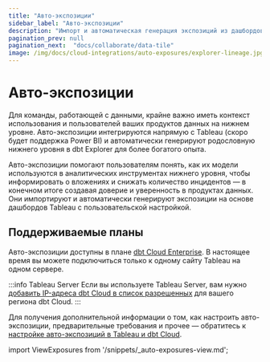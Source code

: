 ```yaml
---
title: "Авто-экспозиции"
sidebar_label: "Авто-экспозиции"
description: "Импорт и автоматическая генерация экспозиций из дашбордов и понимание того, как модели используются в инструментах нижнего уровня для более богатой родословной."
pagination_prev: null
pagination_next:  "docs/collaborate/data-tile"
image: /img/docs/cloud-integrations/auto-exposures/explorer-lineage.jpg
---
```


# Авто-экспозиции <Lifecycle status="preview,enterprise" />

Для команды, работающей с данными, крайне важно иметь контекст использования и пользователей ваших продуктов данных на нижнем уровне. Авто-экспозиции интегрируются напрямую с Tableau (скоро будет поддержка Power BI) и автоматически генерируют родословную нижнего уровня в dbt Explorer для более богатого опыта.

Авто-экспозиции помогают пользователям понять, как их модели используются в аналитических инструментах нижнего уровня, чтобы информировать о вложениях и снижать количество инцидентов — в конечном итоге создавая доверие и уверенность в продуктах данных. Они импортируют и автоматически генерируют экспозиции на основе дашбордов Tableau с пользовательской настройкой.

## Поддерживаемые планы
Авто-экспозиции доступны в плане [dbt Cloud Enterprise](https://www.getdbt.com/pricing/). В настоящее время вы можете подключиться только к одному сайту Tableau на одном сервере.

:::info Tableau Server
Если вы используете Tableau Server, вам нужно [добавить IP-адреса dbt Cloud в список разрешенных](/docs/cloud/about-cloud/access-regions-ip-addresses) для вашего региона dbt Cloud.
:::

Для получения дополнительной информации о том, как настроить авто-экспозиции, предварительные требования и прочее &mdash; обратитесь к [настройке авто-экспозиций в Tableau и dbt Cloud](/docs/cloud-integrations/configure-auto-exposures).

import ViewExposures from '/snippets/_auto-exposures-view.md';

<ViewExposures/>